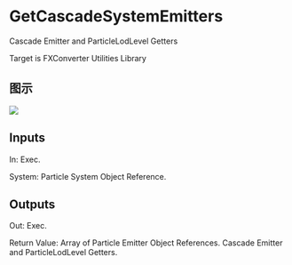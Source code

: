 # GetCascadeSystemEmitters

Cascade Emitter and ParticleLodLevel Getters

Target is FXConverter Utilities Library

## 图示

![]($-20221218-19014836.png)

## Inputs

In: Exec.

System: Particle System Object Reference.  

## Outputs

Out: Exec.

Return Value: Array of Particle Emitter Object References. Cascade Emitter and ParticleLodLevel Getters.

